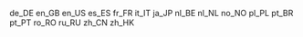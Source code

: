 de_DE
en_GB
en_US
es_ES
fr_FR
it_IT
ja_JP
nl_BE
nl_NL
no_NO
pl_PL
pt_BR
pt_PT
ro_RO
ru_RU
zh_CN
zh_HK
